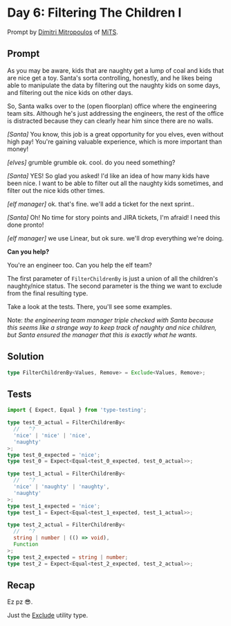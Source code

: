 # Day 6: Filtering The Children I

Prompt by [Dimitri Mitropoulos](https://github.com/dimitropoulos) of [MiTS](https://www.youtube.com/@MichiganTypeScript).

## Prompt

As you may be aware, kids that are naughty get a lump of coal and kids that are nice get a toy.
Santa's sorta controlling, honestly, and he likes being able to manipulate the data by filtering out the naughty kids on some days, and filtering out the nice kids on other days.

So, Santa walks over to the (open floorplan) office where the engineering team sits.
Although he's just addressing the engineers, the rest of the office is distracted because they can clearly hear him since there are no walls.

*[Santa]*
You know, this job is a great opportunity for you elves, even without high pay!
You're gaining valuable experience, which is more important than money!

*[elves]*
grumble grumble ok.
cool.
do you need something?

*[Santa]*
YES! So glad you asked!
I'd like an idea of how many kids have been nice.
I want to be able to filter out all the naughty kids sometimes, and filter out the nice kids other times.

*[elf manager]*
ok.
that's fine.
we'll add a ticket for the next sprint..

*[Santa]*
Oh!
No time for story points and JIRA tickets, I'm afraid!
I need this done pronto!

*[elf manager]*
we use Linear, but ok sure.
we'll drop everything we're doing.

**Can you help?**

You're an engineer too.
Can you help the elf team?

The first parameter of `FilterChildrenBy` is just a union of all the children's naughty/nice status.
The second parameter is the thing we want to exclude from the final resulting type.

Take a look at the tests.
There, you'll see some examples.

Note: *the engineering team manager triple checked with Santa because this seems like a strange way to keep track of naughty and nice children, but Santa ensured the manager that this is exactly what he wants.*

## Solution

```typescript
type FilterChildrenBy<Values, Remove> = Exclude<Values, Remove>;
```

## Tests

```typescript
import { Expect, Equal } from 'type-testing';

type test_0_actual = FilterChildrenBy<
  //   ^?
  'nice' | 'nice' | 'nice',
  'naughty'
>;
type test_0_expected = 'nice';
type test_0 = Expect<Equal<test_0_expected, test_0_actual>>;

type test_1_actual = FilterChildrenBy<
  //   ^?
  'nice' | 'naughty' | 'naughty',
  'naughty'
>;
type test_1_expected = 'nice';
type test_1 = Expect<Equal<test_1_expected, test_1_actual>>;

type test_2_actual = FilterChildrenBy<
  //   ^?
  string | number | (() => void),
  Function
>;
type test_2_expected = string | number;
type test_2 = Expect<Equal<test_2_expected, test_2_actual>>;
```

## Recap

Ez pz 😎.

Just the [Exclude](https://www.typescriptlang.org/docs/handbook/utility-types.html#excludeuniontype-excludedmembers) utility type.
